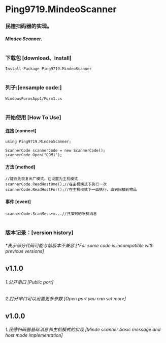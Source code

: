 # Ping9719.MindeoScanner

### 民德扫码器的实现。
##### Mindeo Scanner. 
#

### 下载包 [download、install]
```CSharp
Install-Package Ping9719.MindeoScanner
```
#

### 列子:[ensample code:]
```CSharp
WindowsFormsApp1/Form1.cs
```
#

### 开始使用 [How To Use]
#### 连接 [connect]
```CSharp
using Ping9719.MindeoScanner;

ScannerCode scannerCode = new ScannerCode();
scannerCode.Open("COM1");
```

#### 方法 [method]
```CSharp
//建议先恢复出厂模式，在设置为主机模式
scannerCode.ReadHostOne();//在主机模式下执行一次
scannerCode.ReadHostFor();//在主机模式下一直执行，直到扫描到物品
```

#### 事件 [event]
```CSharp
scannerCode.ScanMess+=...//扫描到的所有消息
```

#
### 版本记录：[version history]
###### *表示部分代码可能与前版本不兼容 [*For some code is incompatible with previous versions]
## v1.1.0
###### 1.公开串口 [Public port]
###### 2.打开串口可以设置更多参数 [Open port you can set more]
## v1.0.0
###### 1.民德扫码器基础消息和主机模式的实现 [Minde scanner basic message and host mode implementation]

